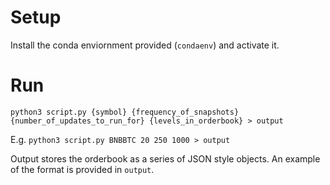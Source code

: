 # Setup

Install the conda enviornment provided (`condaenv`) and activate it.

# Run

`python3 script.py {symbol} {frequency_of_snapshots} {number_of_updates_to_run_for} {levels_in_orderbook} > output`

E.g. `python3 script.py BNBBTC 20 250 1000 > output`

Output stores the orderbook as a series of JSON style objects. An example of the format is provided in `output`.